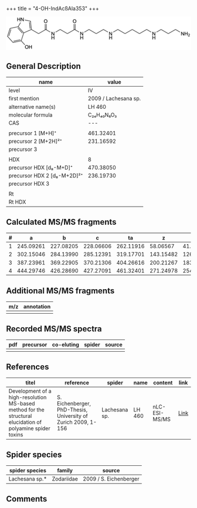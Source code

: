 +++
title = "4-OH-IndAcßAla353"
+++

![](/img/4-OH-IndAcbAla353.png)

## General Description

| name                        | value                |
|-----------------------------|----------------------|
| level                       | IV                   |
| first mention               | 2009 / Lachesana sp. |
| alternative name(s)         | LH 460               |
| molecular formula           | C₂₄H₄₀N₆O₃           |
| CAS                         | ---                  |
|                             |                      |
| precursor 1 [M+H]⁺          | 461.32401            |
| precursor 2 [M+2H]²⁺        | 231.16592            |
| precursor 3                 |                      |
|                             |                      |
| HDX                         | 8                    |
| precursor HDX   [d₈-M+D]⁺   | 470.38050            |
| precursor HDX 2 [d₈-M+2D]²⁺ | 236.19730            |
| precursor HDX 3             |                      |
|                             |                      |
| Rt                          |                      |
| Rt HDX                      |                      |

## Calculated MS/MS fragments

| # | a         | b         | c         | ta        | z         | y         | tz        |
|---|-----------|-----------|-----------|-----------|-----------|-----------|-----------|
| 1 | 245.09261 | 227.08205 | 228.06606 | 262.11916 | 58.06567  | 41.03912  | 75.09222  |
| 2 | 302.15046 | 284.13990 | 285.12391 | 319.17701 | 143.15482 | 126.12827 | 160.18137 |
| 3 | 387.23961 | 369.22905 | 370.21306 | 404.26616 | 200.21267 | 183.18612 | 217.23922 |
| 4 | 444.29746 | 426.28690 | 427.27091 | 461.32401 | 271.24978 | 254.22323 | 288.27633 |

## Additional MS/MS fragments

| m/z       | annotation |
|-----------|------------|
|           |            |

## Recorded MS/MS spectra

| pdf | precursor | co-eluting | spider    | source                              |
|-----|-----------|------------|-----------|-------------------------------------|
|     |           |            |           |                                     |

## References

| titel     | reference   | spider    | name   | content  | link |
|-----------|-------------|-----------|--------|----------|-----|
| Development of a high-resolution MS-based method for the structural elucidation of polyamine spider toxins| S. Eichenberger, PhD-Thesis, University of Zurich 2009, 1-156 | Lachesana sp. | LH 460 | nLC-ESI-MS/MS | [Link](https://www.zora.uzh.ch/id/eprint/12787/1/Eichenberger.pdf) | 

## Spider species

| spider species | family     | source                 |
|----------------|------------|------------------------|
| Lachesana sp.* | Zodariidae | 2009 / S. Eichenberger |

## Comments